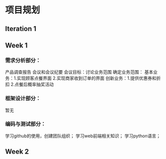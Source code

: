 # 项目规划
## Iteration 1
## Week 1
### 需求分析部分：
产品调查报告
会议和会议纪要
会议目标：讨论业务范围
确定业务范围：
基本业务：1.实现顾客点餐界面 2.实现商家收到订单的界面
创新业务：1.提供优惠券和折扣 2.点餐后概率抽奖活动

### 框架设计部分：
暂无

### 编码与测试部分：
学习github的使用，创建团队组织；
学习web前端相关知识；
学习python语言；

## Week 2

